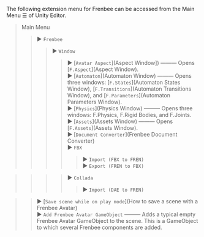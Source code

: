 The following extension menu for Frenbee can be accessed from the Main Menu ☰ of Unity Editor.

> Main Menu
> > ▶ `Frenbee`
> > > ▶ `Window`
> > > > ▶ [`Avatar Aspect`](Aspect Window]) ——— Opens [`F.Aspect`](Aspect Window).  
> > > > ▶ [`Automaton`](Automaton Window) ——— Opens three windows: [`F.States`](Automaton States Window), [`F.Transitions`](Automaton Transitions Window), and [`F.Parameters`](Automaton Parameters Window).  
> > > > ▶ [`Physics`](Physics Window) ——— Opens three windows: F.Physics, F.Rigid Bodies, and F.Joints.  
> > > > ▶ [`Assets`](Assets Window) ——— Opens [`F.Assets`](Assets Window).  
> > > ▶ [`Document Converter`](Frenbee Document Converter)  
> > > > ▶ `FBX`  
> > > > > ▶ `Import (FBX to FREN)`  
> > > > > ▶ `Export (FREN to FBX)`

> > > > ▶ `Collada`
> > > > > ▶ `Import (DAE to FREN)`

> > ▶ [`Save scene while on play mode`](How to save a scene with a Frenbee Avatar)  
> > ▶ `Add Frenbee Avatar GameObject` ——— Adds a typical empty Frenbee Avatar GameObject to the scene. This is a GameObject to which several Frenbee components are added.
